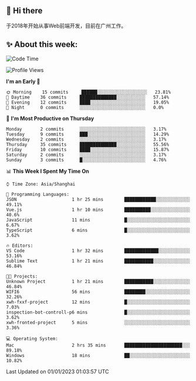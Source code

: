 ## 👋 Hi there

于2018年开始从事Web前端开发，目前在广州工作。

<!--![](https://github-readme-stats.vercel.app/api?username=fxpixels&theme=graywhite&hide_border=true)
![](https://github-readme-stats.vercel.app/api/top-langs/?username=fxpixels&hide_border=true&layout=compact)
-->
<!--
<img src="https://github-readme-stats.vercel.app/api?username=fxpixels&theme=graywhite&hide_border=true" width="500" alt=""/>
<img src="https://github-readme-stats.vercel.app/api/top-langs/?username=fxpixels&hide_border=true&layout=compact" width="300" alt=""/>
-->
## ✨ About this week:
<!--START_SECTION:waka-->
![Code Time](http://img.shields.io/badge/Code%20Time-3%2C353%20hrs%2033%20mins-blue)

![Profile Views](http://img.shields.io/badge/Profile%20Views-1-blue)

**I'm an Early 🐤** 

```text
🌞 Morning    15 commits     ██████░░░░░░░░░░░░░░░░░░░   23.81% 
🌆 Daytime    36 commits     ██████████████░░░░░░░░░░░   57.14% 
🌃 Evening    12 commits     ████░░░░░░░░░░░░░░░░░░░░░   19.05% 
🌙 Night      0 commits      ░░░░░░░░░░░░░░░░░░░░░░░░░   0.0%

```
📅 **I'm Most Productive on Thursday** 

```text
Monday       2 commits      ░░░░░░░░░░░░░░░░░░░░░░░░░   3.17% 
Tuesday      9 commits      ███░░░░░░░░░░░░░░░░░░░░░░   14.29% 
Wednesday    2 commits      ░░░░░░░░░░░░░░░░░░░░░░░░░   3.17% 
Thursday     35 commits     ██████████████░░░░░░░░░░░   55.56% 
Friday       10 commits     ████░░░░░░░░░░░░░░░░░░░░░   15.87% 
Saturday     2 commits      ░░░░░░░░░░░░░░░░░░░░░░░░░   3.17% 
Sunday       3 commits      █░░░░░░░░░░░░░░░░░░░░░░░░   4.76%

```


📊 **This Week I Spent My Time On** 

```text
⌚︎ Time Zone: Asia/Shanghai

💬 Programming Languages: 
JSON                     1 hr 25 mins        ████████████░░░░░░░░░░░░░   49.11% 
Vue.js                   1 hr 10 mins        ██████████░░░░░░░░░░░░░░░   40.6% 
JavaScript               11 mins             █░░░░░░░░░░░░░░░░░░░░░░░░   6.67% 
TypeScript               6 mins              █░░░░░░░░░░░░░░░░░░░░░░░░   3.62%

🔥 Editors: 
VS Code                  1 hr 32 mins        █████████████░░░░░░░░░░░░   53.16% 
Sublime Text             1 hr 21 mins        ███████████░░░░░░░░░░░░░░   46.84%

🐱‍💻 Projects: 
Unknown Project          1 hr 21 mins        ███████████░░░░░░░░░░░░░░   46.84% 
WIFI6                    56 mins             ████████░░░░░░░░░░░░░░░░░   32.26% 
xwh-fxxf-project         12 mins             █░░░░░░░░░░░░░░░░░░░░░░░░   7.03% 
inspection-bot-controll-p6 mins              █░░░░░░░░░░░░░░░░░░░░░░░░   3.62% 
xwh-fronted-project      5 mins              ░░░░░░░░░░░░░░░░░░░░░░░░░   3.36%

💻 Operating System: 
Mac                      2 hrs 35 mins       ██████████████████████░░░   89.18% 
Windows                  18 mins             ██░░░░░░░░░░░░░░░░░░░░░░░   10.82%

```


 Last Updated on 01/01/2023 01:03:57 UTC
<!--END_SECTION:waka-->

<!-- ![Visitor Badge](https://visitor-badge.laobi.icu/badge?page_id=fxpixels) -->

<!--
**FxPixels/FxPixels** is a ✨ _special_ ✨ repository because its `README.md` (this file) appears on your GitHub profile.

Here are some ideas to get you started:

- 🔭 I’m currently working on ...
- 🌱 I’m currently learning ...
- 👯 I’m looking to collaborate on ...
- 🤔 I’m looking for help with ...
- 💬 Ask me about ...
- 📫 How to reach me: ...
- 😄 Pronouns: ...
- ⚡ Fun fact: ...
-->
